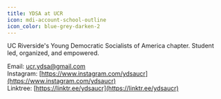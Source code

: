 ```yaml
---
title: YDSA at UCR
icon: mdi-account-school-outline
icon_color: blue-grey-darken-2
---
```


UC Riverside's Young Democratic Socialists of America chapter. Student led, organized, and empowered.

Email: ucr.ydsa@gmail.com  
Instagram: [https://www.instagram.com/ydsaucr](https://www.instagram.com/ydsaucr)  
Linktree: [https://linktr.ee/ydsaucr](https://linktr.ee/ydsaucr)  